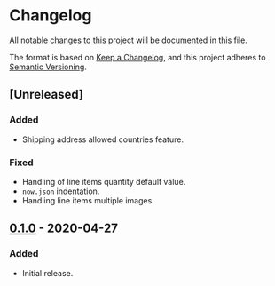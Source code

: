 # Changelog
All notable changes to this project will be documented in this file.

The format is based on [Keep a Changelog](https://keepachangelog.com/en/1.0.0/),
and this project adheres to [Semantic Versioning](https://semver.org/spec/v2.0.0.html).

## [Unreleased]
### Added
- Shipping address allowed countries feature.

### Fixed
- Handling of line items quantity default value.
- `now.json` indentation.
- Handling line items multiple images.

## [0.1.0] - 2020-04-27
### Added
- Initial release.

[0.1.0]: https://github.com/my-jam-store/stripe-server-checkout/releases/tag/0.1.0
